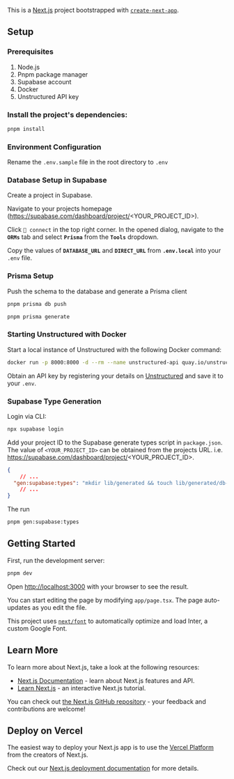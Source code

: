 This is a [Next.js](https://nextjs.org/) project bootstrapped with [`create-next-app`](https://github.com/vercel/next.js/tree/canary/packages/create-next-app).


## Setup

### Prerequisites

1. Node.js
1. Pnpm package manager
1. Supabase account
1. Docker
1. Unstructured API key

### Install the project's dependencies:

```bash
pnpm install
```

### Environment Configuration

Rename the `.env.sample` file in the root directory to `.env`


### Database Setup in Supabase

Create a project in Supabase. 

Navigate to your projects homepage (https://supabase.com/dashboard/project/<YOUR_PROJECT_ID>). 

Click `🔌 connect` in the top right corner. In the opened dialog, navigate to the **`ORMs`** tab and select **`Prisma`** from the **`Tools`** dropdown.

Copy the values of **`DATABASE_URL`** and **`DIRECT_URL`** from **`.env.local`** into your `.env` file.

### Prisma Setup

Push the schema to the database and generate a Prisma client

```sh
pnpm prisma db push
```

```sh
pnpm prisma generate
```

### Starting Unstructured with Docker

Start a local instance of Unstructured with the following Docker command:

```bash
docker run -p 8000:8000 -d --rm --name unstructured-api quay.io/unstructured-io/unstructured-api:latest --port 8000 --host 0.0.0.0
```

Obtain an API key by registering your details on [Unstructured](https://unstructured.io/api-key-hosted) and save it to your `.env`.

### Supabase Type Generation

Login via CLI:

```bash
npx supabase login
```

Add your project ID to the Supabase generate types script in `package.json`. The value of `<YOUR_PROJECT_ID>` can be obtained from the projects URL. i.e. https://supabase.com/dashboard/project/<YOUR_PROJECT_ID>.

```json
{
	// ...
  "gen:supabase:types": "mkdir lib/generated && touch lib/generated/db-types.d.ts && npx supabase gen types typescript --schema public > lib/generated/db-types.d.ts --project-id <YOUR_PROJECT_ID>"
	// ...
}
```

The run
```bash
pnpm gen:supabase:types
```

## Getting Started

First, run the development server:

```bash
pnpm dev
```

Open [http://localhost:3000](http://localhost:3000) with your browser to see the result.

You can start editing the page by modifying `app/page.tsx`. The page auto-updates as you edit the file.

This project uses [`next/font`](https://nextjs.org/docs/basic-features/font-optimization) to automatically optimize and load Inter, a custom Google Font.

## Learn More

To learn more about Next.js, take a look at the following resources:

- [Next.js Documentation](https://nextjs.org/docs) - learn about Next.js features and API.
- [Learn Next.js](https://nextjs.org/learn) - an interactive Next.js tutorial.

You can check out [the Next.js GitHub repository](https://github.com/vercel/next.js/) - your feedback and contributions are welcome!

## Deploy on Vercel

The easiest way to deploy your Next.js app is to use the [Vercel Platform](https://vercel.com/new?utm_medium=default-template&filter=next.js&utm_source=create-next-app&utm_campaign=create-next-app-readme) from the creators of Next.js.

Check out our [Next.js deployment documentation](https://nextjs.org/docs/deployment) for more details.
